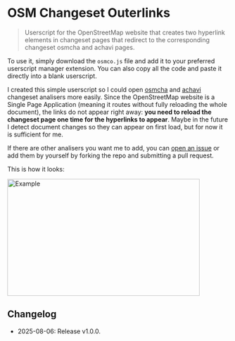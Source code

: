 # OSM Changeset Outerlinks

> Userscript for the OpenStreetMap website that creates two hyperlink elements in changeset pages that redirect to the corresponding changeset osmcha and achavi pages.

To use it, simply download the `osmco.js` file and add it to your preferred userscript manager extension. You can also copy all the code and paste it directly into a blank userscript.

I created this simple userscript so I could open [osmcha](https://osmcha.org/) and [achavi](https://overpass-api.de/achavi/) changeset analisers more easily. Since the OpenStreetMap website is a Single Page Application (meaning it routes without fully reloading the whole document), the links do not appear right away: **you need to reload the changeset page one time for the hyperlinks to appear**. Maybe in the future I detect document changes so they can appear on first load, but for now it is sufficient for me.

If there are other analisers you want me to add, you can [open an issue](https://github.com/JoseDeFreitas/OSMChangesetOuterlinks/issues/new) or add them by yourself by forking the repo and submitting a pull request.

This is how it looks:

<img width="437" height="266" alt="Example" src="https://github.com/user-attachments/assets/21eeccfc-4fb3-4b09-90b7-12b7396cd1e7" />

## Changelog

- 2025-08-06: Release v1.0.0.
